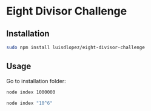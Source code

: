 # Eight Divisor Challenge

## Installation

```bash
sudo npm install luisdlopez/eight-divisor-challenge
```

## Usage

Go to installation folder:

```bash
node index 1000000
```

```bash
node index "10^6"
```
